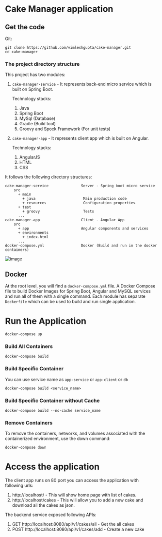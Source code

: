 # Cake Manager application

## Get the code

Git:

    git clone https://github.com/vimleshgupta/cake-manager.git
    cd cake-manager

### The project directory structure

This project has two modules:
 1. `cake-manager-service` - It represents back-end micro service which is built on Spring Boot.
 
    Technology stacks:
    1. Java
    2. Spring Boot
    3. MySql (Database)
    4. Gradle (Build tool)
    5. Groovy and Spock Framework (For unit tests)
    
    
 2. `cake-manager-app` - It represents client app which is built on Angular.

    Technology stacks:
     1. AngularJS
     2. HTML
     3. CSS

It follows the following directory structures:
```Gherkin
cake-manager-service               Server - Spring boot micro service
    src
      + main
        + java                      Main production code
        + resources                 Configuration properties
      + test
        + groovy                    Tests
      ...
cake-manager-app                   Client - Angular App
    src
      + app                        Angular components and services
      + environments
        + index.html
      ...
docker-compose.yml                 Docker (Build and run in the docker containers)
```

![image](https://user-images.githubusercontent.com/7358843/151858400-82819720-5588-4b88-aff2-2284e4ae0586.png)

## Docker
At the root level, you will find a `docker-compose.yml` file. A Docker Compose file to build Docker Images for Spring Boot, Angular and MySQL services and run all of them with a single command.
Each module has separate `Dockerfile` which can be used to build and run single application.

# Run the Application
    docker-compose up
    
### Build All Containers
    docker-compose build

### Build Specific Container
You can use service name as `app-service` or `app-client` or `db`

    docker-compose build <service_name>

### Build Specific Container without Cache
    docker-compose build --no-cache service_name

### Remove Containers
To remove the containers, networks, and volumes associated with the containerized environment, use the down command:

    docker-compose down 


# Access the application
The client app runs on 80 port you can access the application with following urls:
1. http://localhost/  - This will show home page with list of cakes.
2. http://localhost/cakes - This will allow you to add a new cake and download all the cakes as json.

The backend service exposed following APIs:
1. GET http://localhost:8080/api/v1/cakes/all - Get the all cakes
2. POST http://localhost:8080/api/v1/cakes/add - Create a new cake
